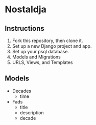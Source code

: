 # Nostaldja

## Instructions

  1. Fork this repository, then clone it.
  2. Set up a new Django project and app.
  3. Set up your psql database.
  4. Models and Migrations
  5. URLS, Views, and Templates

## Models

* Decades
  * time
* Fads
  * title
  * description
  * decade
